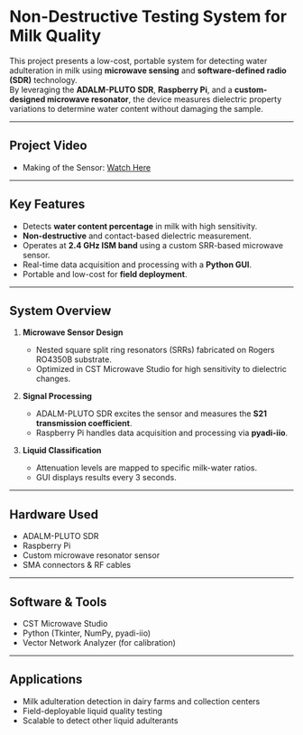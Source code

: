# Non-Destructive Testing System for Milk Quality

This project presents a low-cost, portable system for detecting water adulteration in milk using **microwave sensing** and **software-defined radio (SDR)** technology.  
By leveraging the **ADALM-PLUTO SDR**, **Raspberry Pi**, and a **custom-designed microwave resonator**, the device measures dielectric property variations to determine water content without damaging the sample.

---

## Project Video
- Making of the Sensor: [Watch Here](https://drive.google.com/file/d/1Vm7-oqjqp5PHV5cjzx6X19xbDVr_Dte7/view?usp=drive_link)

---

## Key Features
- Detects **water content percentage** in milk with high sensitivity.
- **Non-destructive** and contact-based dielectric measurement.
- Operates at **2.4 GHz ISM band** using a custom SRR-based microwave sensor.
- Real-time data acquisition and processing with a **Python GUI**.
- Portable and low-cost for **field deployment**.

---

## System Overview
1. **Microwave Sensor Design**  
   - Nested square split ring resonators (SRRs) fabricated on Rogers RO4350B substrate.  
   - Optimized in CST Microwave Studio for high sensitivity to dielectric changes.

2. **Signal Processing**  
   - ADALM-PLUTO SDR excites the sensor and measures the **S21 transmission coefficient**.  
   - Raspberry Pi handles data acquisition and processing via **pyadi-iio**.

3. **Liquid Classification**  
   - Attenuation levels are mapped to specific milk-water ratios.  
   - GUI displays results every 3 seconds.

---

## Hardware Used
- ADALM-PLUTO SDR
- Raspberry Pi
- Custom microwave resonator sensor
- SMA connectors & RF cables

---

## Software & Tools
- CST Microwave Studio
- Python (Tkinter, NumPy, pyadi-iio)
- Vector Network Analyzer (for calibration)

---

## Applications
- Milk adulteration detection in dairy farms and collection centers
- Field-deployable liquid quality testing
- Scalable to detect other liquid adulterants

